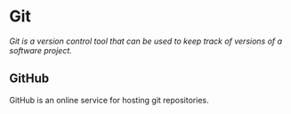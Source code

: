 # Git

*Git is a version control tool that can be used to keep track of versions of a software project.*

## GitHub

GitHub is an online service for hosting git repositories.